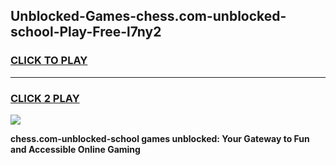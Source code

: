 
## Unblocked-Games-chess.com-unblocked-school-Play-Free-l7ny2
<h3>
<a href="https://premium76.site?title=chess.com-unblocked-school&ref=23A">CLICK TO PLAY</a></h3>
<hr>

<h3>
<a href="https://premium76.site?title=chess.com-unblocked-school&ref=23A">CLICK 2 PLAY</a>
  
</h3>

<a href="https://premium76.site?title=chess.com-unblocked-school&ref=23A"><img src="https://clearcache.store/games.png"></a>


**chess.com-unblocked-school games unblocked: Your Gateway to Fun and Accessible Online Gaming**
